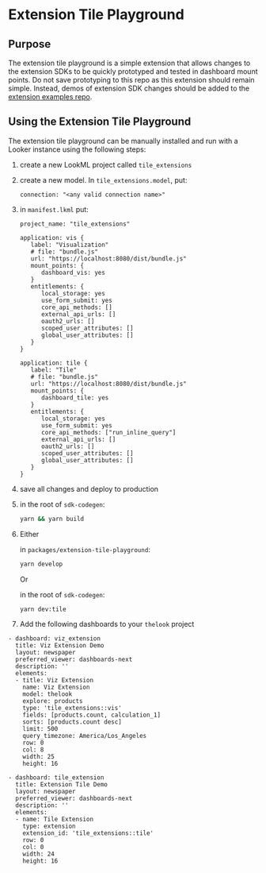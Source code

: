 # Extension Tile Playground

## Purpose

The extension tile playground is a simple extension that allows changes to the extension SDKs to be
quickly prototyped and tested in dashboard mount points. Do not save prototyping to this repo as this
extension should remain simple. Instead, demos of extension SDK changes should be added to the
[extension examples repo](https://github.com/looker-open-source/extension-examples).

## Using the Extension Tile Playground

The extension tile playground can be manually installed and run with a Looker instance using the
following steps:

1. create a new LookML project called `tile_extensions`
1. create a new model. In `tile_extensions.model`, put:
   ```lookml
   connection: "<any valid connection name>"
   ```
1. in `manifest.lkml` put:

   ```lookml
   project_name: "tile_extensions"

   application: vis {
      label: "Visualization"
      # file: "bundle.js"
      url: "https://localhost:8080/dist/bundle.js"
      mount_points: {
         dashboard_vis: yes
      }
      entitlements: {
         local_storage: yes
         use_form_submit: yes
         core_api_methods: []
         external_api_urls: []
         oauth2_urls: []
         scoped_user_attributes: []
         global_user_attributes: []
      }
   }

   application: tile {
      label: "Tile"
      # file: "bundle.js"
      url: "https://localhost:8080/dist/bundle.js"
      mount_points: {
         dashboard_tile: yes
      }
      entitlements: {
         local_storage: yes
         use_form_submit: yes
         core_api_methods: ["run_inline_query"]
         external_api_urls: []
         oauth2_urls: []
         scoped_user_attributes: []
         global_user_attributes: []
      }
   }
   ```

1. save all changes and deploy to production
1. in the root of `sdk-codegen`:
   ```sh
   yarn && yarn build
   ```
1. Either

   in `packages/extension-tile-playground`:

   ```sh
   yarn develop
   ```

   Or

   in the root of `sdk-codegen`:

   ```sh
   yarn dev:tile
   ```

1. Add the following dashboards to your `thelook` project

```
- dashboard: viz_extension
  title: Viz Extension Demo
  layout: newspaper
  preferred_viewer: dashboards-next
  description: ''
  elements:
  - title: Viz Extension
    name: Viz Extension
    model: thelook
    explore: products
    type: 'tile_extensions::vis'
    fields: [products.count, calculation_1]
    sorts: [products.count desc]
    limit: 500
    query_timezone: America/Los_Angeles
    row: 0
    col: 8
    width: 25
    height: 16
```

```
- dashboard: tile_extension
  title: Extension Tile Demo
  layout: newspaper
  preferred_viewer: dashboards-next
  description: ''
  elements:
  - name: Tile Extension
    type: extension
    extension_id: 'tile_extensions::tile'
    row: 0
    col: 0
    width: 24
    height: 16
```
